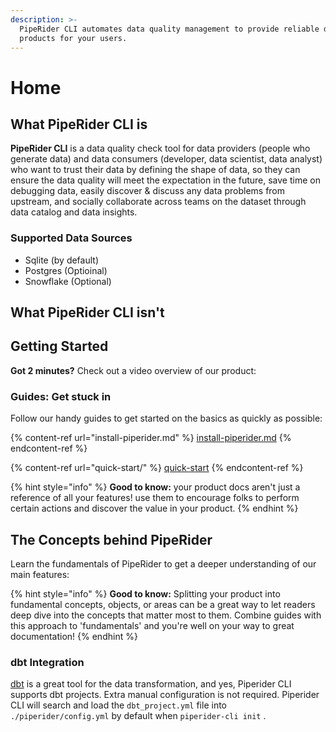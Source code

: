 ```yaml
---
description: >-
  PipeRider CLI automates data quality management to provide reliable data
  products for your users.
---
```


# Home

## What PipeRider CLI is

**PipeRider CLI** is a data quality check tool for data providers (people who generate data) and data consumers (developer, data scientist, data analyst) who want to trust their data by defining the shape of data, so they can ensure the data quality will meet the expectation in the future, save time on debugging data, easily discover & discuss any data problems from upstream, and socially collaborate across teams on the dataset through data catalog and data insights.

### Supported Data Sources

* Sqlite (by default)
* Postgres (Optioinal)
* Snowflake (Optional)

## What PipeRider CLI isn't

## Getting Started

**Got 2 minutes?** Check out a video overview of our product:

### Guides: Get stuck in

Follow our handy guides to get started on the basics as quickly as possible:

{% content-ref url="install-piperider.md" %}
[install-piperider.md](install-piperider.md)
{% endcontent-ref %}

{% content-ref url="quick-start/" %}
[quick-start](quick-start/)
{% endcontent-ref %}

{% hint style="info" %}
**Good to know:** your product docs aren't just a reference of all your features! use them to encourage folks to perform certain actions and discover the value in your product.
{% endhint %}

## The Concepts behind PipeRider

Learn the fundamentals of PipeRider to get a deeper understanding of our main features:

{% hint style="info" %}
**Good to know:** Splitting your product into fundamental concepts, objects, or areas can be a great way to let readers deep dive into the concepts that matter most to them. Combine guides with this approach to 'fundamentals' and you're well on your way to great documentation!
{% endhint %}

### dbt Integration

[dbt](https://www.getdbt.com/) is a great tool for the data transformation, and yes, Piperider CLI supports dbt projects. Extra manual configuration is not required. Piperider CLI will search and load the `dbt_project.yml` file into `./piperider/config.yml` by default when `piperider-cli init` .&#x20;
